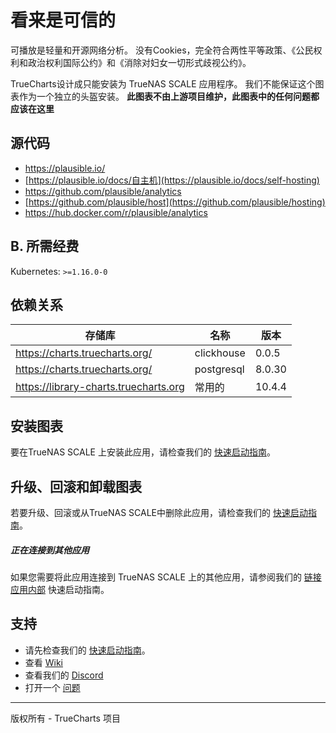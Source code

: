 # 看来是可信的

可播放是轻量和开源网络分析。 没有Cookies，完全符合两性平等政策、《公民权利和政治权利国际公约》和《消除对妇女一切形式歧视公约》。

TrueCharts设计成只能安装为 TrueNAS SCALE 应用程序。 我们不能保证这个图表作为一个独立的头盔安装。 **此图表不由上游项目维护，此图表中的任何问题都应该在这里 [](https://github.com/truecharts/apps/issues/new/choose)**

## 源代码

* <https://plausible.io/>
* [https://plausible.io/docs/自主机](https://plausible.io/docs/self-hosting)
* <https://github.com/plausible/analytics>
* [https://github.com/plausible/host](https://github.com/plausible/hosting)
* <https://hub.docker.com/r/plausible/analytics>

## B. 所需经费

Kubernetes: `>=1.16.0-0`

## 依赖关系

| 存储库                                   | 名称         | 版本     |
| ------------------------------------- | ---------- | ------ |
| https://charts.truecharts.org/        | clickhouse | 0.0.5  |
| https://charts.truecharts.org/        | postgresql | 8.0.30 |
| https://library-charts.truecharts.org | 常用的        | 10.4.4 |

## 安装图表

要在TrueNAS SCALE 上安装此应用，请检查我们的 [快速启动指南](https://truecharts.org/manual/Quick-Start%20Guides/02-Installing-an-App/)。

## 升级、回滚和卸载图表

若要升级、回滚或从TrueNAS SCALE中删除此应用，请检查我们的 [快速启动指南](https://truecharts.org/manual/Quick-Start%20Guides/04-Upgrade-rollback-delete-an-App/)。

##### 正在连接到其他应用
如果您需要将此应用连接到 TrueNAS SCALE 上的其他应用，请参阅我们的 [链接应用内部](https://truecharts.org/manual/Quick-Start%20Guides/06-linking-apps/) 快速启动指南。

## 支持

- 请先检查我们的 [快速启动指南](https://truecharts.org/manual/Quick-Start%20Guides/01-Adding-TrueCharts/)。
- 查看 [Wiki](https://truecharts.org)
- 查看我们的 [Discord](https://discord.gg/tVsPTHWTtr)
- 打开一个 [问题](https://github.com/truecharts/apps/issues/new/choose)

---

版权所有 - TrueCharts 项目
